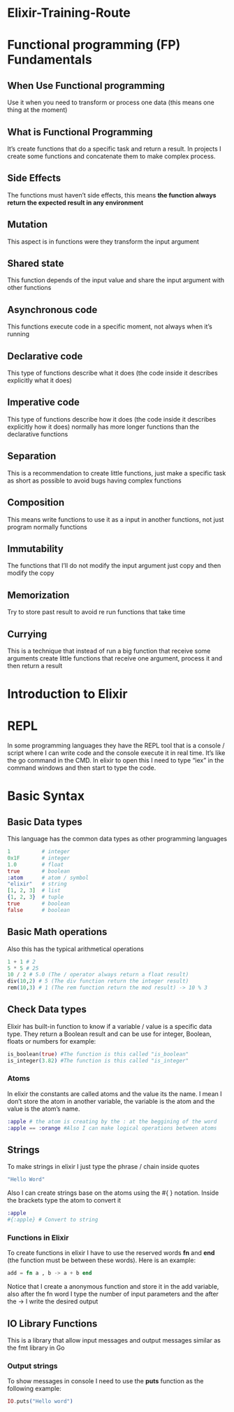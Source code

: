 # Elixir-Training-Route

# Functional programming (FP) Fundamentals 

## When Use Functional programming

Use it when you need to transform or process one data (this means one thing at the moment)

## What is Functional Programming

It’s  create functions that do a specific task and return a result. In projects I create some functions and concatenate them to make complex process.

## Side Effects

The functions must haven’t side effects, this means **the function always return the expected result in any environment**

## Mutation

This aspect is in functions were they transform the input argument

## Shared state

This function depends of the input value and share the input argument with other functions

## Asynchronous code

This functions execute code in a specific moment, not always when it’s running

## Declarative code

This type of functions describe what it does (the code inside it describes explicitly what it does)

## Imperative code

This type of functions describe how it does (the code inside it describes explicitly how it does) normally has more longer functions than the declarative functions

## Separation

This is a recommendation to create little functions, just make a specific task as short as possible to avoid bugs having complex functions

## Composition

This means write functions to use it as a input in another functions, not just program normally functions

## Immutability

The functions that I’ll do not modify the input argument just copy and then modify the copy

## Memorization

Try to store past result to avoid re run functions that take time

## Currying

This is a technique that instead of run a big function that receive some arguments create little functions that receive one argument, process it and then return a result

# Introduction to Elixir 

# REPL

In some programming languages they have the REPL tool that is a console / script where I can write code and the console execute it in real time. It’s like the go command in the CMD. In elixir to open this I need to type “iex” in the command windows and then start to type the code.

# Basic Syntax

## Basic Data types

This language has the common data types as other programming languages

```elixir
1          # integer
0x1F       # integer
1.0        # float
true       # boolean
:atom      # atom / symbol
"elixir"   # string
[1, 2, 3]  # list
{1, 2, 3}  # tuple 
true       # boolean
false      # boolean 
```

## Basic Math operations

Also this has the typical arithmetical operations

```elixir
1 + 1 # 2
5 * 5 # 25
10 / 2 # 5.0 (The / operator always return a float result) 
div(10,2) # 5 (The div function return the integer result) 
rem(10,3) # 1 (The rem function return the mod result) -> 10 % 3  
```

## Check Data types

Elixir has built-in function to know if a variable / value is a specific data type. They return a Boolean  result and can be use for integer, Boolean, floats or numbers for example:

```elixir
is_boolean(true) #The function is this called "is_boolean"
is_integer(3.82) #The function is this called "is_integer"
```

### Atoms

In elixir the constants are called atoms and the value its the name. I mean I don’t store the atom in another variable, the variable is the atom and the value is the atom’s name.

```elixir
:apple # the atom is creating by the : at the beggining of the word
:apple == :orange #Also I can make logical operations between atoms 
```

## Strings

To make strings in elixir I just type the phrase / chain inside quotes

```elixir
"Hello Word"
```

Also I can create strings base on the atoms using the #{ } notation. Inside the brackets type the atom to convert it

```elixir
:apple 
#{:apple} # Convert to string
```

### Functions in Elixir

To create functions in elixir I have to use the reserved words **fn** and **end** (the function must be between these words). Here is an example:

```elixir
add = fn a , b -> a + b end 
```

Notice that I create a anonymous function and store it in the add variable, also after the fn word I type the number of input parameters and the after the → I write the desired output

## IO Library Functions

This is a library that allow input messages and output messages similar as the fmt library in Go

### Output strings

To show messages in console I need to use the **puts** function as the following example:

```elixir
IO.puts("Hello word") 
```
